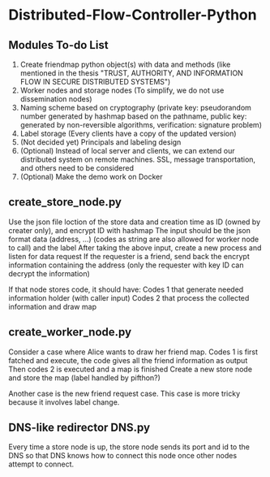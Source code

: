 # Distributed-Flow-Controller-Python

## Modules To-do List
1. Create friendmap python object(s) with data and methods (like mentioned in the thesis "TRUST, AUTHORITY, AND INFORMATION FLOW IN SECURE DISTRIBUTED SYSTEMS")
2. Worker nodes and storage nodes (To simplify, we do not use dissemination nodes)
3. Naming scheme based on cryptography (private key: pseudorandom number generated by hashmap based on the pathname, public key: generated by non-reversible algorithms, verification: signature problem)
4. Label storage (Every clients have a copy of the updated version)
5. (Not decided yet) Principals and labeling design
6. (Optional) Instead of local server and clients, we can extend our distributed system on remote machines. SSL, message transportation, and others need to be considered
7. (Optional) Make the demo work on Docker



## create_store_node.py
Use the json file loction of the store data and creation time as ID (owned by creater only), and encrypt ID with hashmap
The input should be the json format data (address, ...) (codes as string are also allowed for worker node to call) and the label
After taking the above input, create a new process and listen for data request
If the requester is a friend, send back the encrypt information containing the address (only the requester with key ID can decrypt the information)

If that node stores code, it should have:
Codes 1 that generate needed information holder (with caller input)
Codes 2 that process the collected information and draw map

## create_worker_node.py
Consider a case where Alice wants to draw her friend map.
Codes 1 is first fatched and execute, the code gives all the friend information as output
Then codes 2 is executed and a map is finished
Create a new store node and store the map (label handled by pifthon?)

Another case is the new friend request case. This case is more tricky because it involves label change.

## DNS-like redirector DNS.py
Every time a store node is up, the store node sends its port and id to the DNS so that DNS knows how to connect this node once other nodes attempt to connect.
